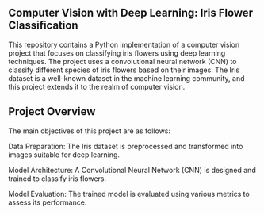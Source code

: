 Computer Vision with Deep Learning: Iris Flower Classification
--------------------------------------------------------------

This repository contains a Python implementation of a computer vision project that focuses on classifying iris flowers using deep learning techniques. The project uses a convolutional neural network (CNN) to classify different species of iris flowers based on their images. The Iris dataset is a well-known dataset in the machine learning community, and this project extends it to the realm of computer vision.

Project Overview
-----------------
The main objectives of this project are as follows:

Data Preparation: The Iris dataset is preprocessed and transformed into images suitable for deep learning.

Model Architecture: A Convolutional Neural Network (CNN) is designed and trained to classify iris flowers.

Model Evaluation: The trained model is evaluated using various metrics to assess its performance.








